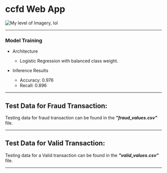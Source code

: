 # ccfd Web App

![My level of Imagery, lol](https://external-content.duckduckgo.com/iu/?u=https%3A%2F%2Fai-journey.com%2Fwp-content%2Fuploads%2F2019%2F06%2Ffraud-EMV-chip-credit-card.jpg&f=1&nofb=1)

---

### Model Training

- Architecture

  - Logistic Regression with balanced class weight.

- Inference Results
  - Accuracy: 0.976
  - Recall: 0.896

---

## Test Data for Fraud Transaction:

Testing data for fraud transaction can be found in the **_"fraud_values.csv"_** file.

---

## Test Data for Valid Transaction:

Testing data for a Valid transaction can be found in the **_"valid_values.csv"_** file.

---
